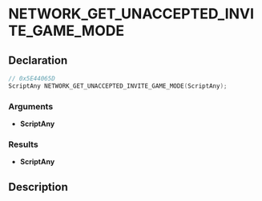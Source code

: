 # NETWORK_GET_UNACCEPTED_INVITE_GAME_MODE

## Declaration
```cpp
// 0x5E44065D
ScriptAny NETWORK_GET_UNACCEPTED_INVITE_GAME_MODE(ScriptAny);
```

### Arguments
- **ScriptAny**

### Results
- **ScriptAny**

## Description
